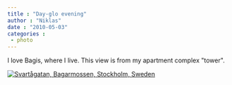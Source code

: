 ```yaml
---
title : "Day-glo evening"
author : "Niklas"
date : "2010-05-03"
categories : 
 - photo
---
```


I love Bagis, where I live. This view is from my apartment complex "tower".

[![](http://farm4.static.flickr.com/3386/4568839474_1ca4caf044.jpg "Svartågatan, Bagarmossen, Stockholm, Sweden")](http://www.flickr.com/photos/pivic/4568839474/)

